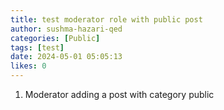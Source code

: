 ```yaml
---
title: test moderator role with public post
author: sushma-hazari-qed
categories: [Public]
tags: [test]
date: 2024-05-01 05:05:13 
likes: 0
---
```


1. Moderator adding a post with category public